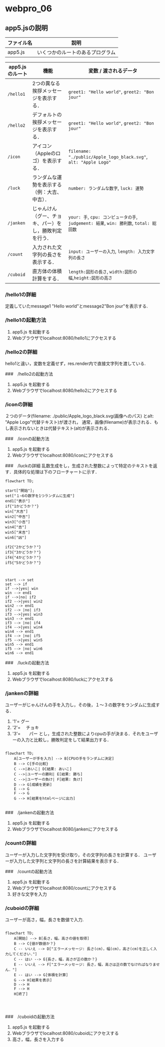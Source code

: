 # webpro_06

## app5.jsの説明



ファイル名 | 説明
-|-
app5.js | いくつかのルートのあるプログラム


| **app5.jsのルート**         | **機能**                                                | **変数 / 渡されるデータ**              | 
|-----------------------|--------------------------------------------------------|---------------------------------------|
| `/hello1`             | 2つの異なる挨拶メッセージを表示する．                 | `greet1: "Hello world"`, `greet2: "Bon jour"` | 
| `/hello2`             | デフォルトの挨拶メッセージを表示する．                 | `greet1: "Hello world"`, `greet2: "Bon jour"` | 
| `/icon`               | アイコン（Appleのロゴ）を表示する．                  | `filename: "./public/Apple_logo_black.svg"`, `alt: "Apple Logo"` | 
| `/luck`               | ランダムな運勢を表示する（例：大吉、中吉）．           | `number: ランダムな数字`, `luck: 運勢` | 
| `/janken`             | じゃんけん（グー、チョキ、パー）をし，勝敗判定を行う． | `your: 手`, `cpu: コンピュータの手`, `judgement: 結果`, `win: 勝利数`, `total: 総回数` | 
| `/count`              | 入力された文字列の長さを表示する．                    | `input: ユーザーの入力`, `length: 入力文字列の長さ` | 
| `/cuboid`       | 直方体の体積計算をする．        | `length:図形の長さ`, `width:図形の幅`,`height:図形の高さ` |  

### /hello1の詳細

定義していたmessage1 "Hello world"とmessage2"Bon jour"を表示する.


### /hello1の起動方法
1. app5.js を起動する
1. Webブラウザでlocalhost:8080/hello1にアクセスする



### /hello2の詳細
hello1と違い，変数を定義せず，res.render内で直接文字列を渡している.

###　/hello2の起動方法
1. app5.js を起動する
1. Webブラウザでlocalhost:8080/hello2にアクセスする

### /iconの詳細
２つのデータ(filename: ./public/Apple_logo_black.svg(画像へのパス) とalt: "Apple Logo"代替テキスト)が渡され，
通常，画像(filename)が表示される．もし表示されないときは代替テキスト(alt)が表示される．


###　/iconの起動方法
1. app5.js を起動する
1. Webブラウザでlocalhost:8080/iconにアクセスする

###　/luckの詳細
乱数生成をし，生成された整数によって特定のテキストを返す．具体的な処理は下のフローチャートに示す．

```mermaid
flowchart TD;

start["開始"];
set["１~6の数字を1つランダムに生成"]
end1["表示"]
if{"1かどうか？"}
win["大吉"]
win2["中吉"]
win3["小吉"]
win4["吉"]
win5["末吉"]
win6["凶"]

if2{"2かどうか？"}
if3{"3かどうか？"}
if4{"4かどうか？"}
if5{"5かどうか？"}



start --> set
set --> if
if -->|yes| win
win --> end1
if -->|no| if2
if2 -->|yes| win2
win2 --> end1
if2 --> |no| if3
if3 -->|yes| win3
win3 --> end1
if3 --> |no| if4
if4 -->|yes| win4
win4 --> end1
if4 --> |no| if5
if5 -->|yes| win5
win5 --> end1
if5 --> |no| win6
win6 --> end1
```





###　/luckの起動方法
1. app5.js を起動する
1. Webブラウザでlocalhost:8080/luckにアクセスする



### /jankenの詳細

ユーザーがじゃんけんの手を入力し，その後，１〜３の数字をランダムに生成する．
1. '1'= グー
1. '2'= 　チョキ
1. '3'=　　パー
とし，生成された整数によりcpuの手が決まる．それをユーザーの入力と比較し，勝敗判定をして結果出力する．


```mermaid

flowchart TD;
    A[ユーザーが手を入力] --> B[CPUの手をランダムに決定]
    B --> C{手の比較}
    C -->|あいこ| D[結果: あいこ]
    C -->|ユーザーの勝利| E[結果: 勝ち]
    C -->|ユーザーの負け| F[結果: 負け]
    D --> G[成績を更新]
    E --> G
    F --> G
    G --> H[結果をhtmlページに出力]


```




###　/jankenの起動方法
1. app5.js を起動する
1. Webブラウザでlocalhost:8080/jankenにアクセスする


### /countの詳細
ユーザーが入力した文字列を受け取り，その文字列の長さを計算する．
ユーザーが入力した文字列と文字列の長さを計算結果を表示する．


###　/countの起動方法
1. app5.js を起動する
1. Webブラウザでlocalhost:8080/countにアクセスする
1. 好きな文字を入力

### /cuboidの詳細
ユーザーが高さ，幅，長さを数値で入力.



```mermaid

flowchart TD;
    A[開始] --> B[長さ，幅，高さの値を取得]
    B --> C{値が数値か？}
    C -- いいえ --> D["エラーメッセージ: 長さ(cm)，幅(cm)，高さ(cm)を正しく入力してください."]
    C -- はい --> E{長さ，幅，高さが正の数か？}
    E -- いいえ --> F["エラーメッセージ: 長さ，幅，高さは正の数でなければなりません．"]
    E -- はい --> G[体積を計算]
    G --> H[結果を表示]
    D --> H
    F --> H
    H[終了]


    
```



###　/cuboidの起動方法
1. app5.js を起動する
1. Webブラウザでlocalhost:8080/cuboidにアクセスする
1. 高さ，幅，長さを入力する









